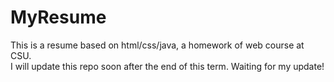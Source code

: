 # MyResume
This is a resume based on html/css/java, a homework of web course at CSU.
<br>
I will update this repo soon after the end of this term. Waiting for my update!
